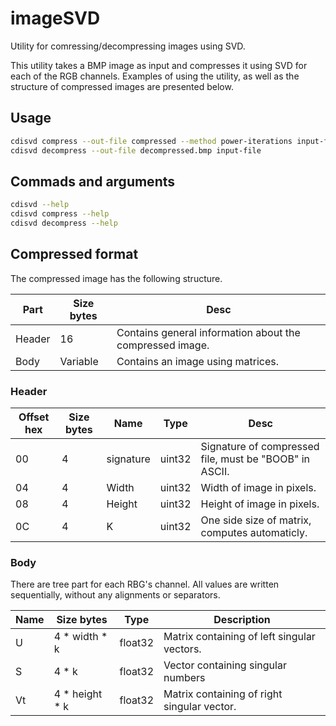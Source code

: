 # imageSVD

Utility for comressing/decompressing images using SVD.

This utility takes a BMP image as input and compresses it using SVD for each of the RGB channels.
Examples of using the utility, as well as the structure of compressed images are presented below.

## Usage

```bash
cdisvd compress --out-file compressed --method power-iterations input-file.bmp
cdisvd decompress --out-file decompressed.bmp input-file
```

## Commads and arguments
```bash
cdisvd --help
cdisvd compress --help
cdisvd decompress --help
```

## Compressed format

The compressed image has the following structure.

| Part   | Size bytes | Desc                                                     |
|--------|------------|----------------------------------------------------------|
| Header | 16         | Contains general information about the compressed image. |
| Body   | Variable   | Contains an image using matrices.                        |

### Header

| Offset hex | Size bytes | Name      | Type   | Desc                                                   |
|------------|------------|-----------|--------|--------------------------------------------------------|
| 00         | 4          | signature | uint32 | Signature of compressed file, must be "BOOB" in ASCII. |
| 04         | 4          | Width     | uint32 | Width of image in pixels.                              |
| 08         | 4          | Height    | uint32 | Height of image in pixels.                             |
| 0C         | 4          | K         | uint32 | One side size of matrix, computes automaticly.         |

### Body

There are tree part for each RBG's channel. 
All values are written sequentially, without any alignments or separators.

| Name | Size bytes     | Type    | Description                                 |
|------|----------------|---------|---------------------------------------------|
| U    | 4 * width * k  | float32 | Matrix containing of left singular vectors. |
| S    | 4 * k          | float32 | Vector containing singular numbers          |
| Vt   | 4 * height * k | float32 | Matrix containing of right singular vector. |
